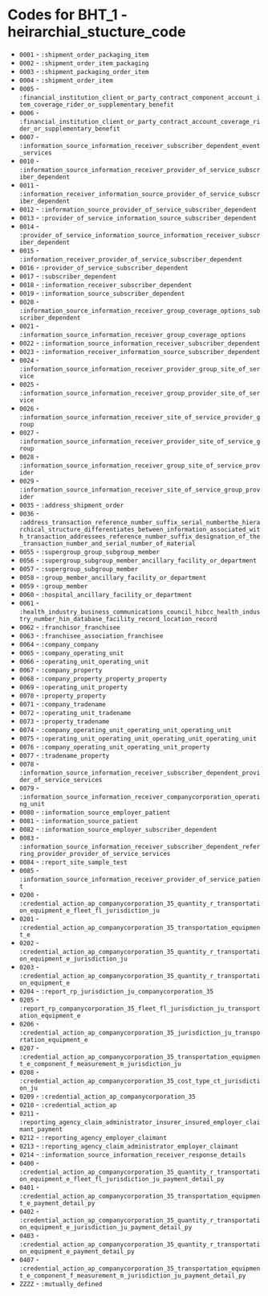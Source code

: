 # Codes for BHT_1 - heirarchial_stucture_code
* `0001` - `:shipment_order_packaging_item`
* `0002` - `:shipment_order_item_packaging`
* `0003` - `:shipment_packaging_order_item`
* `0004` - `:shipment_order_item`
* `0005` - `:financial_institution_client_or_party_contract_component_account_item_coverage_rider_or_supplementary_benefit`
* `0006` - `:financial_institution_client_or_party_contract_account_coverage_rider_or_supplementary_benefit`
* `0007` - `:information_source_information_receiver_subscriber_dependent_event_services`
* `0010` - `:information_source_information_receiver_provider_of_service_subscriber_dependent`
* `0011` - `:information_receiver_information_source_provider_of_service_subscriber_dependent`
* `0012` - `:information_source_provider_of_service_subscriber_dependent`
* `0013` - `:provider_of_service_information_source_subscriber_dependent`
* `0014` - `:provider_of_service_information_source_information_receiver_subscriber_dependent`
* `0015` - `:information_receiver_provider_of_service_subscriber_dependent`
* `0016` - `:provider_of_service_subscriber_dependent`
* `0017` - `:subscriber_dependent`
* `0018` - `:information_receiver_subscriber_dependent`
* `0019` - `:information_source_subscriber_dependent`
* `0020` - `:information_source_information_receiver_group_coverage_options_subscriber_dependent`
* `0021` - `:information_source_information_receiver_group_coverage_options`
* `0022` - `:information_source_information_receiver_subscriber_dependent`
* `0023` - `:information_receiver_information_source_subscriber_dependent`
* `0024` - `:information_source_information_receiver_provider_group_site_of_service`
* `0025` - `:information_source_information_receiver_group_provider_site_of_service`
* `0026` - `:information_source_information_receiver_site_of_service_provider_group`
* `0027` - `:information_source_information_receiver_provider_site_of_service_group`
* `0028` - `:information_source_information_receiver_group_site_of_service_provider`
* `0029` - `:information_source_information_receiver_site_of_service_group_provider`
* `0035` - `:address_shipment_order`
* `0036` - `:address_transaction_reference_number_suffix_serial_numberthe_hierarchical_structure_differentiates_between_information_associated_with_transaction_addressees_reference_number_suffix_designation_of_the_transaction_number_and_serial_number_of_material`
* `0055` - `:supergroup_group_subgroup_member`
* `0056` - `:supergroup_subgroup_member_ancillary_facility_or_department`
* `0057` - `:supergroup_subgroup_member`
* `0058` - `:group_member_ancillary_facility_or_department`
* `0059` - `:group_member`
* `0060` - `:hospital_ancillary_facility_or_department`
* `0061` - `:health_industry_business_communications_council_hibcc_health_industry_number_hin_database_facility_record_location_record`
* `0062` - `:franchisor_franchisee`
* `0063` - `:franchisee_association_franchisee`
* `0064` - `:company_company`
* `0065` - `:company_operating_unit`
* `0066` - `:operating_unit_operating_unit`
* `0067` - `:company_property`
* `0068` - `:company_property_property_property`
* `0069` - `:operating_unit_property`
* `0070` - `:property_property`
* `0071` - `:company_tradename`
* `0072` - `:operating_unit_tradename`
* `0073` - `:property_tradename`
* `0074` - `:company_operating_unit_operating_unit_operating_unit`
* `0075` - `:operating_unit_operating_unit_operating_unit_operating_unit`
* `0076` - `:company_operating_unit_operating_unit_property`
* `0077` - `:tradename_property`
* `0078` - `:information_source_information_receiver_subscriber_dependent_provider_of_service_services`
* `0079` - `:information_source_information_receiver_companycorporation_operating_unit`
* `0080` - `:information_source_employer_patient`
* `0081` - `:information_source_patient`
* `0082` - `:information_source_employer_subscriber_dependent`
* `0083` - `:information_source_information_receiver_subscriber_dependent_referring_provider_provider_of_service_services`
* `0084` - `:report_site_sample_test`
* `0085` - `:information_source_information_receiver_provider_of_service_patient`
* `0200` - `:credential_action_ap_companycorporation_35_quantity_r_transportation_equipment_e_fleet_fl_jurisdiction_ju`
* `0201` - `:credential_action_ap_companycorporation_35_transportation_equipment_e`
* `0202` - `:credential_action_ap_companycorporation_35_quantity_r_transportation_equipment_e_jurisdiction_ju`
* `0203` - `:credential_action_ap_companycorporation_35_quantity_r_transportation_equipment_e`
* `0204` - `:report_rp_jurisdiction_ju_companycorporation_35`
* `0205` - `:report_rp_companycorporation_35_fleet_fl_jurisdiction_ju_transportation_equipment_e`
* `0206` - `:credential_action_ap_companycorporation_35_jurisdiction_ju_transportation_equipment_e`
* `0207` - `:credential_action_ap_companycorporation_35_transportation_equipment_e_component_f_measurement_m_jurisdiction_ju`
* `0208` - `:credential_action_ap_companycorporation_35_cost_type_ct_jurisdiction_ju`
* `0209` - `:credential_action_ap_companycorporation_35`
* `0210` - `:credential_action_ap`
* `0211` - `:reporting_agency_claim_administrator_insurer_insured_employer_claimant_payment`
* `0212` - `:reporting_agency_employer_claimant`
* `0213` - `:reporting_agency_claim_administrator_employer_claimant`
* `0214` - `:information_source_information_receiver_response_details`
* `0400` - `:credential_action_ap_companycorporation_35_quantity_r_transportation_equipment_e_fleet_fl_jurisdiction_ju_payment_detail_py`
* `0401` - `:credential_action_ap_companycorporation_35_transportation_equipment_e_payment_detail_py`
* `0402` - `:credential_action_ap_companycorporation_35_quantity_r_transportation_equipment_e_jurisdiction_ju_payment_detail_py`
* `0403` - `:credential_action_ap_companycorporation_35_quantity_r_transportation_equipment_e_payment_detail_py`
* `0407` - `:credential_action_ap_companycorporation_35_transportation_equipment_e_component_f_measurement_m_jurisdiction_ju_payment_detail_py`
* `ZZZZ` - `:mutually_defined`
